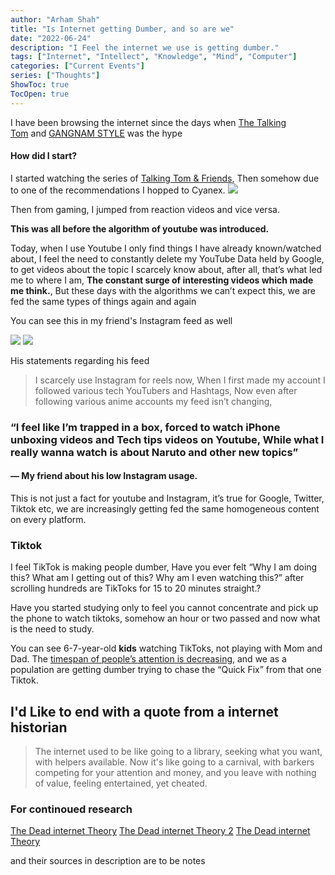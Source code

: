 ```yaml
---
author: "Arham Shah"
title: "Is Internet getting Dumber, and so are we"
date: "2022-06-24"
description: "I Feel the internet we use is getting dumber."
tags: ["Internet", "Intellect", "Knowledge", "Mind", "Computer"]
categories: ["Current Events"]
series: ["Thoughts"]
ShowToc: true
TocOpen: true
---
```

I have been browsing the internet since the days when [The Talking Tom](https://en.wikipedia.org/wiki/Talking_Tom_%26_Friends#Talking_Tom) and [GANGNAM STYLE](https://www.youtube.com/watch?v=9bZkp7q19f0) was the hype

#### How did I start?

I started watching the series of [Talking Tom & Friends](https://www.youtube.com/playlist?list=PL2DBcdm4eKchvBWCHzmkuE_WSXgPaS1Mn), Then somehow due to one of the recommendations I hopped to Cyanex.
![](https://blog.thatguymakes.me/images/Cyanex.jpg)

Then from gaming, I jumped from reaction videos and vice versa.

**This was all before the algorithm of youtube was introduced.**

Today, when I use Youtube I only find things I have already known/watched about, I feel the need to constantly delete my YouTube Data held by Google, to get videos about the topic I scarcely know about, after all, that’s what led me to where I am, **The constant surge of interesting videos which made me think.**, But these days with the algorithms we can’t expect this, we are fed the same types of things again and again

You can see this in my friend's Instagram feed as well

![](https://blog.thatguymakes.me/images/IMG_0051.jpg)
![](https://blog.thatguymakes.me/images/IMG_0052.jpg)

His statements regarding his feed

>I scarcely use Instagram for reels now, When I first made my account I followed various tech YouTubers and Hashtags, Now even after following various anime accounts my feed isn’t changing,

### “I feel like I’m trapped in a box, forced to watch iPhone unboxing videos and Tech tips videos on Youtube, While what I really wanna watch is about Naruto and other new topics”

#### — My friend about his low Instagram usage.

This is not just a fact for youtube and Instagram, it’s true for Google, Twitter, Tiktok etc, we are increasingly getting fed the same homogeneous content on every platform.

### Tiktok

I feel TikTok is making people dumber, Have you ever felt “Why I am doing this? What am I getting out of this? Why am I even watching this?” after scrolling hundreds are TikToks for 15 to 20 minutes straight.?

Have you started studying only to feel you cannot concentrate and pick up the phone to watch tiktoks, somehow an hour or two passed and now what is the need to study.

You can see 6-7-year-old **kids** watching TikToks, not playing with Mom and Dad. The [timespan of people’s attention is decreasing](https://www.euruni.edu/blog/the-truth-about-decreasing-attention-spans-in-university-students/), and we as a population are getting dumber trying to chase the “Quick Fix” from that one Tiktok.

## I'd Like to end with a quote from a internet historian

> The internet used to be like going to a library, seeking what you want, with helpers available. Now it's like going to a carnival, with barkers competing for your attention and money, and you leave with nothing of value, feeling entertained, yet cheated.

### For continoued research
[The Dead internet Theory](https://www.youtube.com/watch?v=DEn758DVF9I)
[The Dead internet Theory 2](https://www.youtube.com/watch?v=6FtPvDGrpkA&amp;t=254s)
[The Dead internet Theory](https://www.youtube.com/watch?v=RFb1Ctnqw0E)

and their sources in description are to be notes